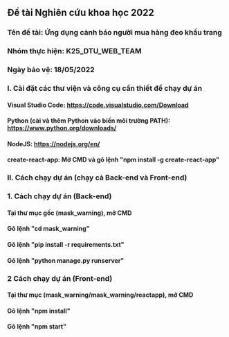 ## Đề tài Nghiên cứu khoa học 2022

### Tên đề tài: Ứng dụng cảnh báo người mua hàng đeo khẩu trang

### Nhóm thực hiện: K25_DTU_WEB_TEAM

### Ngày bảo vệ: 18/05/2022

### I. Cài đặt các thư viện và công cụ cần thiết để chạy dự án

#### Visual Studio Code: https://code.visualstudio.com/Download

#### Python (cài và thêm Python vào biến môi trường PATH): https://www.python.org/downloads/

#### NodeJS: https://nodejs.org/en/

#### create-react-app: Mở CMD và gõ lệnh "npm install -g create-react-app"

### II. Cách chạy dự án (chạy cả Back-end và Front-end)

### 1. Cách chạy dự án (Back-end)

#### Tại thư mục gốc (mask_warning), mở CMD

#### Gõ lệnh "cd mask_warning"

#### Gõ lệnh "pip install -r requirements.txt"

#### Gõ lệnh "python manage.py runserver"

### 2 Cách chạy dự án (Front-end)

#### Tại thư mục (mask_warning/mask_warning/reactapp), mở CMD

#### Gõ lệnh "npm install"

#### Gõ lệnh "npm start"
